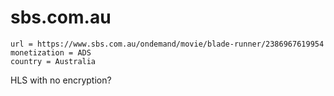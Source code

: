 # sbs.com.au

~~~
url = https://www.sbs.com.au/ondemand/movie/blade-runner/2386967619954
monetization = ADS
country = Australia
~~~

HLS with no encryption?
